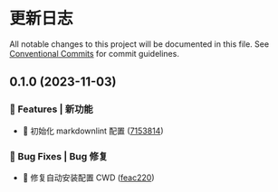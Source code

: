 # 更新日志

All notable changes to this project will be documented in this file.
See [Conventional Commits](https://conventionalcommits.org) for commit guidelines.

## 0.1.0 (2023-11-03)

### 🎸 Features | 新功能

- 🎸 初始化 markdownlint 配置 ([7153814](https://github.com/draco-china/draco-lab/blob/main/tools/markdownlint/commit/715381446ff8708b6f33c063b0d40bf3f2ff38aa))

### 🐛 Bug Fixes | Bug 修复

- 🐛 修复自动安装配置 CWD ([feac220](https://github.com/draco-china/draco-lab/blob/main/tools/markdownlint/commit/feac2200304ed9fb9faa7e8346ff271b0823f553))
